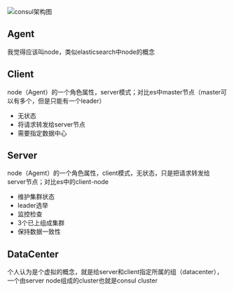![consul架构图](http://zhangyuyu.github.io/imgs/consul-arch.jpg "consul架构图")

## Agent
我觉得应该叫node，类似elasticsearch中node的概念

## Client 
node（Agent）的一个角色属性，server模式；对比es中master节点（master可以有多个，但是只能有一个leader）
+ 无状态
+ 将请求转发给server节点
+ 需要指定数据中心

## Server
node（Agemt）的一个角色属性，client模式，无状态，只是把请求转发给server节点；对比es中的client-node
+ 维护集群状态
+ leader选举
+ 监控检查
+ 3个已上组成集群
+ 保持数据一致性

## DataCenter
个人认为是个虚拟的概念，就是给server和client指定所属的组（datacenter），一个由server node组成的cluster也就是consul cluster
